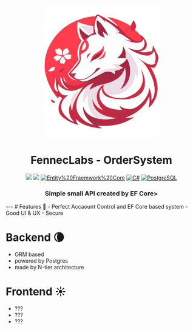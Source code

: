 <div align="center" id="madewithlua">
  <img
    src="icon.png"
    width="300",
    height="350"
  />
</div>
<h1 align="center">FennecLabs - OrderSystem</h1>

<p align="center">
    <a href="https://t.me/FennecLabs"><img src="https://img.shields.io/badge/Telegram-2CA5E0?style=for-the-badge&logo=telegram&logoColor=white"></a>
    <a><img src ="https://img.shields.io/badge/ASP.NET%20CORE-%23EE4C2C.svg?style=for-the-badge&logo=ASP.NETCore&logoColor=white" ></a>
  <a href="#">
        <img alt="Entity%20Fraemwork%20Core"
             src="https://img.shields.io/badge/Entity%20Fraemwork-092E20?style=for-the-badge&logo=Entity%20Fraemwork&logoColor=green"></a>
      <a href="#">
  <img alt="C#"
             src="https://img.shields.io/badge/csharp-%2300599C.svg?style=for-the-badge&logo=csharp&logoColor=white"></a>
      <a href="#">
        <img alt="PostgreSQL"
             src="https://img.shields.io/badge/PostgreSQL-316192?style=for-the-badge&logo=postgresql&logoColor=white"/></a>
</p>

<h3 align="center"> Simple small API created by EF Core></h3>
---
# Features 🌟
- Perfect Accaount Control and  EF Core based system
- Good UI & UX
- Secure

# Backend 🌘
- ORM based
- powered by Postgres
- made by N-tier architecture

# Frontend ☀️
- ???
- ???
- ???


